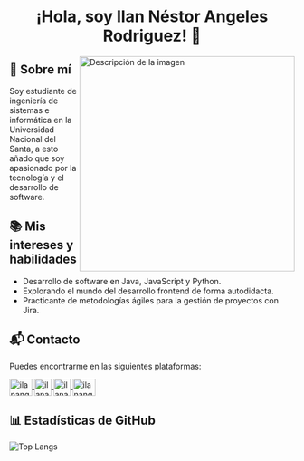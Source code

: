 <h1 align="center">
 ¡Hola, soy Ilan Néstor Angeles Rodriguez! 👋
</h1>
  <img  align='right' src="https://github.com/ilanangelesrodriguez/ilanangelesrodriguez/blob/main/code_typing.png?raw=true" alt="Descripción de la imagen" width="380"> 

## 💼 Sobre mí
Soy estudiante de ingeniería de sistemas e informática en la Universidad Nacional del Santa, a esto añado que soy apasionado por la tecnología y el desarrollo de software.

## 📚 Mis intereses y habilidades

- Desarrollo de software en Java, JavaScript y Python.
- Explorando el mundo del desarrollo frontend de forma autodidacta.
- Practicante de metodologías ágiles para la gestión de proyectos con Jira.

## 📬 Contacto

Puedes encontrarme en las siguientes plataformas:


<p align="left">
<a href="https://twitter.com/ilanangeles1282" target="blank">
 <img align="center" src="https://raw.githubusercontent.com/rahuldkjain/github-profile-readme-generator/master/src/images/icons/Social/twitter.svg" alt="ilanangelesrodriguez" height="30" width="40" />
</a>
<a href="https://www.facebook.com/ilan.angelesrodriguez.9" target="blank">
 <img align="center" src="https://raw.githubusercontent.com/rahuldkjain/github-profile-readme-generator/master/src/images/icons/Social/facebook.svg" alt="ilanangelesrodriguez" height="30" />
</a>
<a href="https://pe.linkedin.com/in/ilannestorangelesrodriguez" target="blank">
 <img align="center" src="https://play-lh.googleusercontent.com/kMofEFLjobZy_bCuaiDogzBcUT-dz3BBbOrIEjJ-hqOabjK8ieuevGe6wlTD15QzOqw" alt="ilanangelesrodriguez" height="30" />
</a>
<a href="https://www.youtube.com/@ilannestorangelesrodriguez1865" target="blank">
 <img align="center" src="https://raw.githubusercontent.com/rahuldkjain/github-profile-readme-generator/master/src/images/icons/Social/youtube.svg" alt="ilanangelesrodriguez" height="30" width="40" />
</a>
</p>

## 📊 Estadísticas de GitHub
 ![Top Langs](https://github-readme-stats.vercel.app/api/top-langs/?username=ilanangelesrodriguez&theme=github_dark&layout=compact)  

